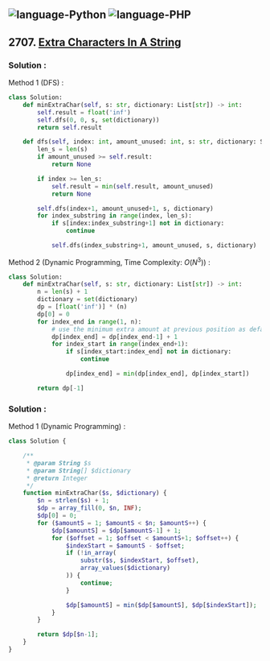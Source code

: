 ![language-Python](https://img.shields.io/badge/%20-Python-ffd43b?style=for-the-badge&logo=PYTHON)
![language-PHP](https://img.shields.io/badge/%20-PHP-acb1f9?style=for-the-badge&logo=PHP)
---

## 2707. [Extra Characters In A String](https://leetcode.com/problems/extra-characters-in-a-string)

### Solution :

Method 1 (DFS) :
```python
class Solution:
    def minExtraChar(self, s: str, dictionary: List[str]) -> int:
        self.result = float('inf')
        self.dfs(0, 0, s, set(dictionary))
        return self.result

    def dfs(self, index: int, amount_unused: int, s: str, dictionary: Set[str]):
        len_s = len(s)
        if amount_unused >= self.result:
            return None

        if index >= len_s:
            self.result = min(self.result, amount_unused)
            return None

        self.dfs(index+1, amount_unused+1, s, dictionary)
        for index_substring in range(index, len_s):
            if s[index:index_substring+1] not in dictionary:
                continue

            self.dfs(index_substring+1, amount_unused, s, dictionary)
```

Method 2 (Dynamic Programming, Time Complexity: $O(N^3)$) :
```python
class Solution:
    def minExtraChar(self, s: str, dictionary: List[str]) -> int:
        n = len(s) + 1
        dictionary = set(dictionary)
        dp = [float('inf')] * (n)
        dp[0] = 0
        for index_end in range(1, n):
            # use the minimum extra amount at previous position as default extra amount of current position
            dp[index_end] = dp[index_end-1] + 1
            for index_start in range(index_end+1):
                if s[index_start:index_end] not in dictionary:
                    continue

                dp[index_end] = min(dp[index_end], dp[index_start])

        return dp[-1]
```

### Solution :

Method 1 (Dynamic Programming) :
```php
class Solution {

    /**
     * @param String $s
     * @param String[] $dictionary
     * @return Integer
     */
    function minExtraChar($s, $dictionary) {
        $n = strlen($s) + 1;
        $dp = array_fill(0, $n, INF);
        $dp[0] = 0;
        for ($amountS = 1; $amountS < $n; $amountS++) {
            $dp[$amountS] = $dp[$amountS-1] + 1;
            for ($offset = 1; $offset < $amountS+1; $offset++) {
                $indexStart = $amountS - $offset;
                if (!in_array(
                    substr($s, $indexStart, $offset),
                    array_values($dictionary)
                )) {
                    continue;
                }

                $dp[$amountS] = min($dp[$amountS], $dp[$indexStart]);
            }
        }

        return $dp[$n-1];
    }
}
```
